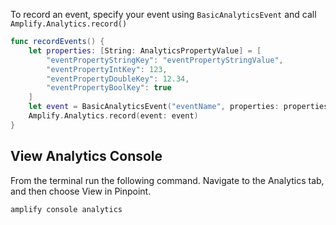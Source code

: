 To record an event,  specify your event using `BasicAnalyticsEvent` and call `Amplify.Analytics.record()`

```swift
func recordEvents() {
    let properties: [String: AnalyticsPropertyValue] = [
        "eventPropertyStringKey": "eventPropertyStringValue",
        "eventPropertyIntKey": 123,
        "eventPropertyDoubleKey": 12.34,
        "eventPropertyBoolKey": true
    ]
    let event = BasicAnalyticsEvent("eventName", properties: properties)
    Amplify.Analytics.record(event: event)
}
```

## View Analytics Console

From the terminal run the following command. Navigate to the Analytics tab, and then choose View in Pinpoint.

```console
amplify console analytics
```